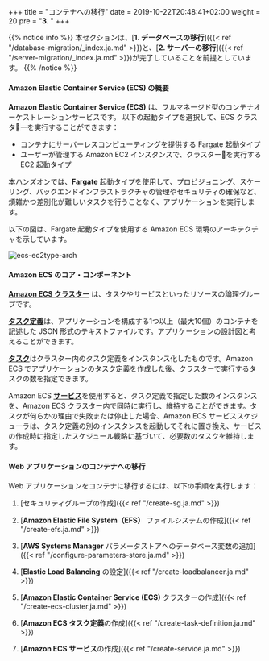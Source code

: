 +++
title = "コンテナへの移行"
date = 2019-10-22T20:48:41+02:00
weight = 20
pre = "<b>3. </b>"
+++

{{% notice info %}}
本セクションは、[**1. データベースの移行**]({{< ref "/database-migration/_index.ja.md" >}})と、[**2. サーバーの移行**]({{< ref "/server-migration/_index.ja.md" >}})が完了していることを前提としています。
{{% /notice %}}


#### Amazon Elastic Container Service (ECS) の概要

**Amazon Elastic Container Service (ECS)** は、フルマネージド型のコンテナオーケストレーションサービスです。
以下の起動タイプを選択して、ECS クラスターを実行することができます：

- コンテナにサーバーレスコンピューティングを提供する Fargate 起動タイプ
- ユーザーが管理する Amazon EC2 インスタンスで、クラスターを実行する EC2 起動タイプ
  
本ハンズオンでは、**Fargate** 起動タイプを使用して、プロビジョニング、スケーリング、バックエンドインフラストラクチャの管理やセキュリティの確保など、煩雑かつ差別化が難しいタスクを行うことなく、アプリケーションを実行します。

以下の図は、Fargate 起動タイプを使用する Amazon ECS 環境のアーキテクチャを示しています。

![ecs-ec2type-arch](/ecs/overview-fargate.png)

#### Amazon ECS のコア・コンポーネント

<a href="https://docs.aws.amazon.com/AmazonECS/latest/developerguide/clusters.html" target="_blank">**Amazon ECS クラスター**</a> は、タスクやサービスといったリソースの論理グループです。

<a href="https://docs.aws.amazon.com/AmazonECS/latest/developerguide/task_definitions.html" target="_blank">**タスク定義**</a>は、アプリケーションを構成する1つ以上（最大10個）のコンテナを記述した JSON 形式のテキストファイルです。アプリケーションの設計図と考えることができます。

<a href="https://docs.aws.amazon.com/AmazonECS/latest/developerguide/scheduling_tasks.html" target="_blank">**タスク**</a>はクラスター内のタスク定義をインスタンス化したものです。Amazon ECS でアプリケーションのタスク定義を作成した後、クラスターで実行するタスクの数を指定できます。

Amazon ECS <a href="https://docs.aws.amazon.com/AmazonECS/latest/developerguide/ecs_services.html" target="_blank">**サービス**</a>を使用すると、タスク定義で指定した数のインスタンスを、Amazon ECS クラスター内で同時に実行し、維持することができます。タスクが何らかの理由で失敗または停止した場合、Amazon ECS サービススケジューラは、タスク定義の別のインスタンスを起動してそれに置き換え、サービスの作成時に指定したスケジュール戦略に基づいて、必要数のタスクを維持します。

#### Web アプリケーションのコンテナへの移行

Web アプリケーションをコンテナに移行するには、以下の手順を実行します：

1. [セキュリティグループの作成]({{< ref "/create-sg.ja.md" >}})

2. [**Amazon Elastic File System（EFS）** ファイルシステムの作成]({{< ref "/create-efs.ja.md" >}})

3. [**AWS Systems Manager** パラメータストアへのデータベース変数の追加]({{< ref "/configure-parameters-store.ja.md" >}})

4. [**Elastic Load Balancing** の設定]({{< ref "/create-loadbalancer.ja.md" >}})

5. [**Amazon Elastic Container Service (ECS)** クラスターの作成]({{< ref "/create-ecs-cluster.ja.md" >}})

6. [**Amazon ECS タスク定義**の作成]({{< ref "/create-task-definition.ja.md" >}})

7. [**Amazon ECS サービス**の作成]({{< ref "/create-service.ja.md" >}})
